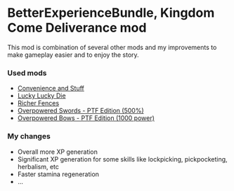 # BetterExperienceBundle, Kingdom Come Deliverance mod

This mod is combination of several other mods and my improvements to make gameplay easier and to enjoy the story.

### Used mods
* [Convenience and Stuff](https://www.nexusmods.com/kingdomcomedeliverance/mods/853)
* [Lucky Lucky Die](https://www.nexusmods.com/kingdomcomedeliverance/mods/763)
* [Richer Fences](https://www.nexusmods.com/kingdomcomedeliverance/mods/885)
* [Overpowered Swords - PTF Edition (500%)](https://www.nexusmods.com/kingdomcomedeliverance/mods/1089)
* [Overpowered Bows - PTF Edition (1000 power)](https://www.nexusmods.com/kingdomcomedeliverance/mods/1084)


### My changes

* Overall more XP generation
* Significant XP generation for some skills like lockpicking, pickpocketing, herbalism, etc
* Faster stamina regeneration
* ...
